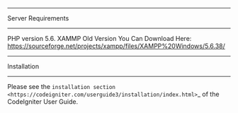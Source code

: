 *******************
Server Requirements
*******************

PHP version 5.6.
XAMMP Old Version You Can Download Here: 
https://sourceforge.net/projects/xampp/files/XAMPP%20Windows/5.6.38/

************
Installation
************

Please see the `installation section <https://codeigniter.com/userguide3/installation/index.html>`_
of the CodeIgniter User Guide.


